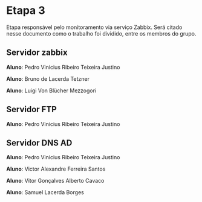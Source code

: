 # Etapa 3 

Etapa responsável pelo monitoramento via serviço Zabbix. Será citado nesse documento como o trabalho foi dividido, entre os membros do grupo.

## Servidor zabbix
**Aluno**: Pedro Vinicius Ribeiro Teixeira Justino 

**Aluno**: Bruno de Lacerda Tetzner

**Aluno**: Luigi Von Blücher Mezzogori

## Servidor FTP
**Aluno**: Pedro Vinicius Ribeiro Teixeira Justino 

## Servidor DNS AD
**Aluno**: Pedro Vinicius Ribeiro Teixeira Justino

**Aluno**: Victor Alexandre Ferreira Santos 
 
**Aluno**: Vitor Gonçalves Alberto Cavaco

**Aluno**: Samuel Lacerda Borges
